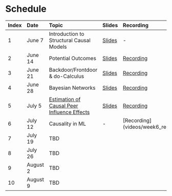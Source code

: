 # Schedule

| Index | Date | Topic | Slides | Recording |
|:----|:-------------|:-------------|:---------|:---------|
| 1 | June 7 | Introduction to Structural Causal Models | [Slides](slides/causal-reading-group-23_week1.pdf) | - |
| 2 | June 14 | Potential Outcomes | [Slides](slides/causal-reading-group-23_week2.pdf) | [Recording](videos/week2_recording.mp4) |
| 3 | June 21 | Backdoor/Frontdoor & do-Calculus | [Slides](slides/causal-reading-group-23_week3.pdf)| [Recording](videos/week3_recording.mp4) |
| 4 | June 28 | Bayesian Networks | [Slides](slides/causal-reading-group-23_week4.pdf) | [Recording](videos/week4_recording.mp4) |
| 5 | July 5 | [Estimation of Causal Peer Influence Effects](https://proceedings.mlr.press/v28/toulis13.html) | [Slides](slides/causal-reading-group-23_week5.pdf) | [Recording](videos/week5_recording.mp4) |
| 6 | July 12 | Causality in ML | - | [Recording] (videos/week6_recording.mp4) |
| 7 | July 19 | TBD | | |
| 8 | July 26 | TBD | | |
| 9 | August 2 | TBD | | |
| 10 | August 9 | TBD | | |
